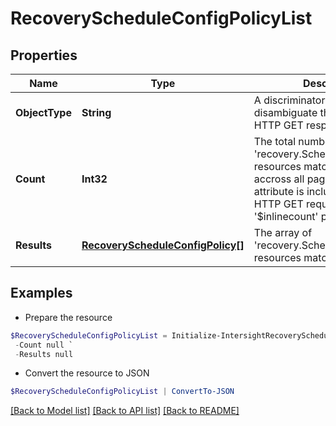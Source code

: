# RecoveryScheduleConfigPolicyList
## Properties

Name | Type | Description | Notes
------------ | ------------- | ------------- | -------------
**ObjectType** | **String** | A discriminator value to disambiguate the schema of a HTTP GET response body. | 
**Count** | **Int32** | The total number of &#39;recovery.ScheduleConfigPolicy&#39; resources matching the request, accross all pages. The &#39;Count&#39; attribute is included when the HTTP GET request includes the &#39;$inlinecount&#39; parameter. | [optional] 
**Results** | [**RecoveryScheduleConfigPolicy[]**](RecoveryScheduleConfigPolicy.md) | The array of &#39;recovery.ScheduleConfigPolicy&#39; resources matching the request. | [optional] 

## Examples

- Prepare the resource
```powershell
$RecoveryScheduleConfigPolicyList = Initialize-IntersightRecoveryScheduleConfigPolicyList  -ObjectType null `
 -Count null `
 -Results null
```

- Convert the resource to JSON
```powershell
$RecoveryScheduleConfigPolicyList | ConvertTo-JSON
```

[[Back to Model list]](../README.md#documentation-for-models) [[Back to API list]](../README.md#documentation-for-api-endpoints) [[Back to README]](../README.md)


